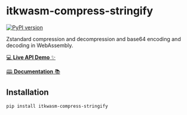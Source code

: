 # itkwasm-compress-stringify

[![PyPI version](https://badge.fury.io/py/itkwasm-compress-stringify.svg)](https://badge.fury.io/py/itkwasm-compress-stringify)

Zstandard compression and decompression and base64 encoding and decoding in WebAssembly.

[💻 **Live API Demo** ✨](https://itk-compress-stringify-py-app.on.fleek.co/)

[🕮 **Documentation** 📚](https://itk-wasm-compress-stringify-python-docs.on.fleek.co/)

## Installation

```sh
pip install itkwasm-compress-stringify
```
